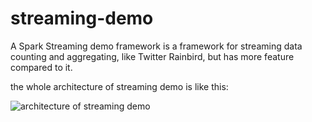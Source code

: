 streaming-demo
==============

A Spark Streaming demo framework is a framework for streaming data counting and aggregating, like Twitter Rainbird, but has more feature compared to it.

the whole architecture of streaming demo is like this:

![architecture of streaming demo](https://docs.google.com/file/d/0ByEaRZ61jmhfajZOUjBIYUNDTmc/edit "architecture")


